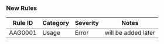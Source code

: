 ﻿### New Rules

Rule ID | Category | Severity | Notes
--------|----------|----------|--------------------
AAG0001 | Usage    | Error    | will be added later
